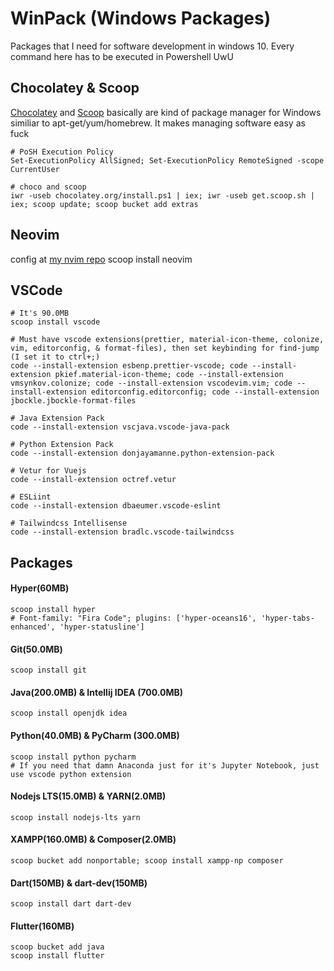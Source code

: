

# WinPack (Windows Packages)
Packages that I need for software development in windows 10. Every command here has to be executed in Powershell UwU

## Chocolatey & Scoop
[Chocolatey](https://chocolatey.org/) and [Scoop](https://github.com/lukesampson/scoop/wiki) basically are kind of package manager for Windows similiar to apt-get/yum/homebrew. It makes managing software easy as fuck

    # PoSH Execution Policy
    Set-ExecutionPolicy AllSigned; Set-ExecutionPolicy RemoteSigned -scope CurrentUser
    
    # choco and scoop
    iwr -useb chocolatey.org/install.ps1 | iex; iwr -useb get.scoop.sh | iex; scoop update; scoop bucket add extras
    
## Neovim
config at [my nvim repo](https://github.com/ahmaddynugroho/nvim)
    scoop install neovim
    
## VSCode
    # It's 90.0MB
    scoop install vscode

    # Must have vscode extensions(prettier, material-icon-theme, colonize, vim, editorconfig, & format-files), then set keybinding for find-jump (I set it to ctrl+;)
    code --install-extension esbenp.prettier-vscode; code --install-extension pkief.material-icon-theme; code --install-extension vmsynkov.colonize; code --install-extension vscodevim.vim; code --install-extension editorconfig.editorconfig; code --install-extension jbockle.jbockle-format-files
    
    # Java Extension Pack
    code --install-extension vscjava.vscode-java-pack
    
    # Python Extension Pack
    code --install-extension donjayamanne.python-extension-pack
    
    # Vetur for Vuejs 
    code --install-extension octref.vetur
    
    # ESLiint
    code --install-extension dbaeumer.vscode-eslint
    
    # Tailwindcss Intellisense
    code --install-extension bradlc.vscode-tailwindcss

## Packages
#### Hyper(60MB)
    scoop install hyper
    # Font-family: "Fira Code"; plugins: ['hyper-oceans16', 'hyper-tabs-enhanced', 'hyper-statusline']
#### Git(50.0MB)
    scoop install git
#### Java(200.0MB) & Intellij IDEA (700.0MB)
    scoop install openjdk idea
#### Python(40.0MB) & PyCharm (300.0MB)
    scoop install python pycharm
    # If you need that damn Anaconda just for it's Jupyter Notebook, just use vscode python extension
#### Nodejs LTS(15.0MB) & YARN(2.0MB)
    scoop install nodejs-lts yarn
#### XAMPP(160.0MB) & Composer(2.0MB)
    scoop bucket add nonportable; scoop install xampp-np composer
#### Dart(150MB) & dart-dev(150MB)
    scoop install dart dart-dev
#### Flutter(160MB)
    scoop bucket add java
    scoop install flutter
    

